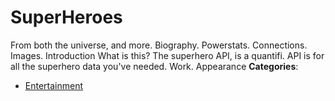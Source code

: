 # SuperHeroes


From both the universe, and more. Biography. Powerstats. Connections.  Images.  Introduction What is this? The superhero API, is a quantifi. API is for all the superhero data you've needed. Work.  Appearance
**Categories**:

- [Entertainment](https://github/awesome-apis/awesome-apis#entertainment)



